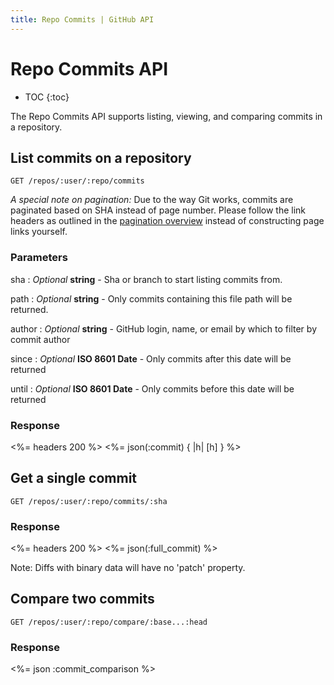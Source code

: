 ```yaml
---
title: Repo Commits | GitHub API
---
```


# Repo Commits API

* TOC
{:toc}

The Repo Commits API supports listing, viewing, and comparing commits in a repository.

## List commits on a repository

    GET /repos/:user/:repo/commits

_A special note on pagination:_ Due to the way Git works, commits are paginated
based on SHA instead of page number. Please follow the link headers as outlined
in the [pagination overview](http://developer.github.com/v3/#pagination)
instead of constructing page links yourself.

### Parameters

sha
: _Optional_ **string** - Sha or branch to start listing commits from.

path
: _Optional_ **string** - Only commits containing this file path
will be returned.

author
: _Optional_ **string** - GitHub login, name, or email by which to filter by
commit author

since
: _Optional_ **ISO 8601 Date** - Only commits after this date will be returned

until
: _Optional_ **ISO 8601 Date** - Only commits before this date will be returned

### Response

<%= headers 200 %>
<%= json(:commit) { |h| [h] } %>

## Get a single commit

    GET /repos/:user/:repo/commits/:sha

### Response

<%= headers 200 %>
<%= json(:full_commit) %>

Note: Diffs with binary data will have no 'patch' property.

## Compare two commits

    GET /repos/:user/:repo/compare/:base...:head

### Response

<%= json :commit_comparison %>
